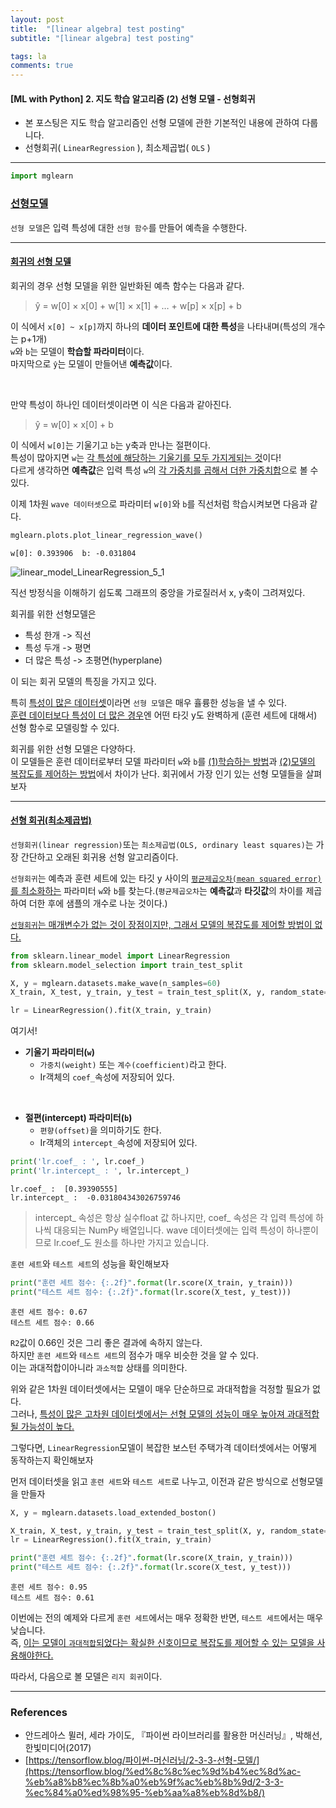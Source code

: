 ```yaml
---
layout: post
title:  "[linear algebra] test posting"
subtitle: "[linear algebra] test posting"

tags: la
comments: true
---
```

#### [ML with Python] 2. 지도 학습 알고리즘 (2) 선형 모델 - 선형회귀
- 본 포스팅은 지도 학습 알고리즘인 선형 모델에 관한 기본적인 내용에 관하여 다룹니다.
- 선형회귀( `LinearRegression` ),  최소제곱법( `OLS` )

___

```python
import mglearn
```

### <u>선형모델</u>

`선형 모델`은 입력 특성에 대한 `선형 함수`를 만들어 예측을 수행한다.

---

#### <u>회귀의 선형 모델</u>

회귀의 경우 선형 모델을 위한 일반화된 예측 함수는 다음과 같다.

> ŷ = w[0] × x[0] + w[1] × x[1] + … + w[p] × x[p] + b

이 식에서 `x[0] ~ x[p]`까지 하나의 <b>데이터 포인트에 대한 특성</b>을 나타내며(특성의 개수는 p+1개)<br>
`w`와 `b`는 모델이 <b>학습할 파라미터</b>이다.<br>
마지막으로 `ŷ`는 모델이 만들어낸 <b>예측값</b>이다.

<br>

만약 특성이 하나인 데이터셋이라면 이 식은 다음과 같아진다.

> ŷ = w[0] × x[0] + b

이 식에서 `w[0]`는 기울기고 `b`는 y축과 만나는 절편이다.<br>
특성이 많아지면 `w`는 <u>각 특성에 해당하는 기울기를 모두 가지게되는 것</u>이다!<br>
다르게 생각하면 <b>예측값</b>은 입력 특성 `w`의 <u>각 가중치를 곱해서 더한 가중치합</u>으로 볼 수 있다. 

이제 1차원 `wave 데이터셋`으로 파라미터 `w[0]`와 `b`를 직선처럼 학습시켜보면 다음과 같다.


```python
mglearn.plots.plot_linear_regression_wave()
```

    w[0]: 0.393906  b: -0.031804
    


    
![linear_model_LinearRegression_5_1](https://user-images.githubusercontent.com/53929665/98557517-aa024f80-22e7-11eb-81eb-7df7ada9a6cf.png)

    


직선 방정식을 이해하기 쉽도록 그래프의 중앙을 가로질러서 x, y축이 그려져있다.<br>

회귀를 위한 선형모델은

- 특성 한개 -> 직선
- 특성 두개 -> 평면
- 더 많은 특성 -> 초평면(hyperplane)

이 되는 회귀 모델의 특징을 가지고 있다.

특히 <u>특성이 많은 데이터셋</u>이라면 `선형 모델`은 매우 휼륭한 성능을 낼 수 있다.<br>
<u>훈련 데이터보다 특성이 더 많은 경우</u>엔 어떤 타깃 y도 완벽하게 (훈련 세트에 대해서) 선형 함수로 모델링할 수 있다.

회귀를 위한 선형 모델은 다양하다.<br>
이 모델들은 훈련 데이터로부터 모델 파라미터 `w`와 `b`를 <u>(1)학습하는 방법</u>과 <u>(2)모델의 복잡도를 제어하는 방법</u>에서 차이가 난다. 회귀에서 가장 인기 있는 선형 모델들을 살펴보자

---

#### <u>선형 회귀(최소제곱법)</u>

`선형회귀(linear regression)`또는 `최소제곱법(OLS, ordinary least squares)`는 가장 간단하고 오래된 회귀용 선형 알고리즘이다.<br>

`선형회귀`는 예측과 훈련 세트에 있는 타깃 y 사이의 <u>`평균제곱오차(mean squared error)`를 최소화하는</u> 파라미터 `w`와 `b`를 찾는다.(`평균제곱오차`는 <b>예측값</b>과 <b>타깃값</b>의 차이를 제곱하여 더한 후에 샘플의 개수로 나눈 것이다.) 

<u>`선형회귀`는 매개변수가 없는 것이 장점이지만, 그래서 모델의 복잡도를 제어할 방법이 없다.</u>


```python
from sklearn.linear_model import LinearRegression
from sklearn.model_selection import train_test_split

X, y = mglearn.datasets.make_wave(n_samples=60)
X_train, X_test, y_train, y_test = train_test_split(X, y, random_state=42)

lr = LinearRegression().fit(X_train, y_train)
```

여기서!<br>
- <b>기울기 파라미터(`w`)</b>
    - `가중치(weight)` 또는 `계수(coefficient)`라고 한다. 
    - Ir객체의 `coef_`속성에 저장되어 있다.

<br>

- <b>절편(intercept) 파라미터(`b`)</b>
    - `편향(offset)`을 의미하기도 한다.
    - Ir객체의 `intercept_`속성에 저장되어 있다.


```python
print('lr.coef_ : ', lr.coef_)
print('lr.intercept_ : ', lr.intercept_)
```

    lr.coef_ :  [0.39390555]
    lr.intercept_ :  -0.031804343026759746
    

> intercept_ 속성은 항상 실수float 값 하나지만, coef_ 속성은 각 입력 특성에 하나씩 대응되는 NumPy 배열입니다. wave 데이터셋에는 입력 특성이 하나뿐이므로 lr.coef_도 원소를 하나만 가지고 있습니다.

`훈련 세트`와 `테스트 세트`의 성능을 확인해보자


```python
print("훈련 세트 점수: {:.2f}".format(lr.score(X_train, y_train)))
print("테스트 세트 점수: {:.2f}".format(lr.score(X_test, y_test)))
```

    훈련 세트 점수: 0.67
    테스트 세트 점수: 0.66
    

`R2`값이 0.66인 것은 그리 좋은 결과에 속하지 않는다.<br>
하지만 `훈련 세트`와 `테스트 세트`의 점수가 매우 비슷한 것을 알 수 있다.<br>
이는 과대적합이아니라 `과소적합` 상태를 의미한다.

위와 같은 1차원 데이터셋에서는 모델이 매우 단순하므로 과대적합을 걱정할 필요가 없다.<br>
그러나, <u>특성이 많은 고차원 데이터셋에서는 선형 모델의 성능이 매우 높아져 과대적합될 가능성이 높다.</u>

그렇다면, `LinearRegression`모델이 복잡한 보스턴 주택가격 데이터셋에서는 어떻게 동작하는지 확인해보자

먼저 데이터셋을 읽고 `훈련 세트`와 `테스트 세트`로 나누고, 이전과 같은 방식으로 선형모델을 만들자


```python
X, y = mglearn.datasets.load_extended_boston()

X_train, X_test, y_train, y_test = train_test_split(X, y, random_state=0)
lr = LinearRegression().fit(X_train, y_train)
```


```python
print("훈련 세트 점수: {:.2f}".format(lr.score(X_train, y_train)))
print("테스트 세트 점수: {:.2f}".format(lr.score(X_test, y_test)))
```

    훈련 세트 점수: 0.95
    테스트 세트 점수: 0.61
    

이번에는 전의 예제와 다르게 `훈련 세트`에서는 매우 정확한 반면, `테스트 세트`에서는 매우 낮습니다.<br>
즉, <u>이는 모델이 `과대적합`되었다는 확실한 신호이므로 복잡도를 제어할 수 있는 모델을 사용해야한다.</u>

따라서, 다음으로 볼 모델은 `리지 회귀`이다.

---

### References

- 안드레아스 뮐러, 세라 가이도, 『파이썬 라이브러리를 활용한 머신러닝』, 박해선, 한빛미디어(2017)
- [https://tensorflow.blog/파이썬-머신러닝/2-3-3-선형-모델/](https://tensorflow.blog/%ed%8c%8c%ec%9d%b4%ec%8d%ac-%eb%a8%b8%ec%8b%a0%eb%9f%ac%eb%8b%9d/2-3-3-%ec%84%a0%ed%98%95-%eb%aa%a8%eb%8d%b8/)

